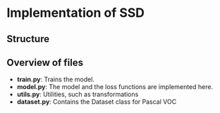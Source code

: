 # Implementation of SSD

## Structure

## Overview of files

- **train.py**: Trains the model.
- **model.py**: The model and the loss functions are implemented here.
- **utils.py**: Utilities, such as transformations
- **dataset.py**: Contains the Dataset class for Pascal VOC